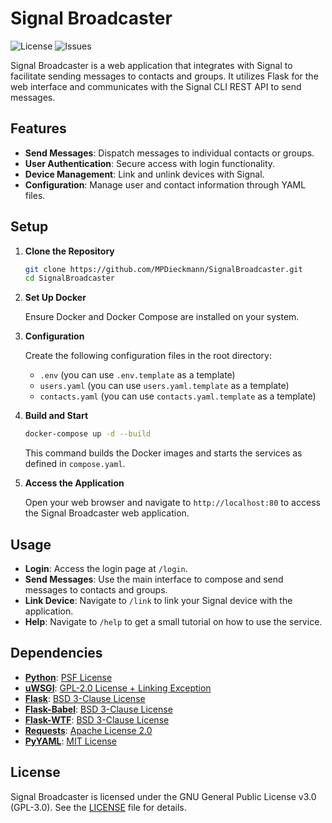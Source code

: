 # Signal Broadcaster

![License](https://img.shields.io/github/license/MPDieckmann/SignalBroadcaster)
![Issues](https://img.shields.io/github/issues/MPDieckmann/SignalBroadcaster)

Signal Broadcaster is a web application that integrates with Signal to facilitate sending messages to contacts and groups. It utilizes Flask for the web interface and communicates with the Signal CLI REST API to send messages.

## Features

- **Send Messages**: Dispatch messages to individual contacts or groups.
- **User Authentication**: Secure access with login functionality.
- **Device Management**: Link and unlink devices with Signal.
- **Configuration**: Manage user and contact information through YAML files.

## Setup

1. **Clone the Repository**

   ```bash
   git clone https://github.com/MPDieckmann/SignalBroadcaster.git
   cd SignalBroadcaster
   ```

2. **Set Up Docker**

   Ensure Docker and Docker Compose are installed on your system.

3. **Configuration**

   Create the following configuration files in the root directory:

   - `.env` (you can use `.env.template` as a template)
   - `users.yaml` (you can use `users.yaml.template` as a template)
   - `contacts.yaml` (you can use `contacts.yaml.template` as a template)

4. **Build and Start**

   ```bash
   docker-compose up -d --build
   ```

   This command builds the Docker images and starts the services as defined in `compose.yaml`.

5. **Access the Application**

   Open your web browser and navigate to `http://localhost:80` to access the Signal Broadcaster web application.

## Usage

- **Login**: Access the login page at `/login`.
- **Send Messages**: Use the main interface to compose and send messages to contacts and groups.
- **Link Device**: Navigate to `/link` to link your Signal device with the application.
- **Help**: Navigate to `/help` to get a small tutorial on how to use the service.

## Dependencies

- **[Python](https://python.org)**: [PSF License](https://docs.python.org/3/license.html)
- **[uWSGI](https://github.com/unbit/uwsgi)**: [GPL-2.0 License + Linking Exception](https://github.com/unbit/uwsgi/blob/master/LICENSE)
- **[Flask](https://github.com/pallets/flask)**: [BSD 3-Clause License](https://github.com/pallets/flask/blob/main/LICENSE.txt)
- **[Flask-Babel](https://github.com/python-babel/flask-babel)**: [BSD 3-Clause License](https://github.com/python-babel/flask-babel/blob/master/LICENSE)
- **[Flask-WTF](https://github.com/wtforms/flask-wtf)**: [BSD 3-Clause License](https://github.com/wtforms/flask-wtf/blob/main/LICENSE.rst)
- **[Requests](https://github.com/psf/requests)**: [Apache License 2.0](https://github.com/psf/requests/blob/main/LICENSE)
- **[PyYAML](https://github.com/yaml/pyyaml)**: [MIT License](https://github.com/yaml/pyyaml/blob/master/LICENSE)

## License

Signal Broadcaster is licensed under the GNU General Public License v3.0 (GPL-3.0). See the [LICENSE](LICENSE) file for details.
